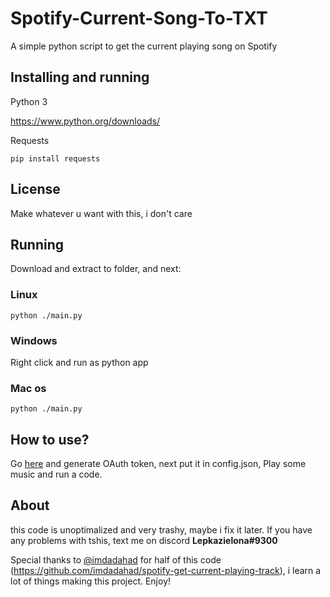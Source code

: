 # Spotify-Current-Song-To-TXT 

A simple python script to get the current playing song on Spotify

## Installing and running

Python 3

https://www.python.org/downloads/

Requests
```
pip install requests
```

## License
Make whatever u want with this, i don't care

## Running

Download and extract to folder, and next:
### Linux
```
python ./main.py
```
### Windows
Right click and run as python app

### Mac os
```
python ./main.py
```

## How to use?
Go [here](https://developer.spotify.com/console/get-users-currently-playing-track/) and generate OAuth token, next put it in config.json, Play some music and run a code.

## About
this code is unoptimalized and very trashy, maybe i fix it later. If you have any problems with tshis, text me on discord **Lepkazielona#9300** 

Special thanks to [@imdadahad](https://github.com/imdadahad/) for half of this code (https://github.com/imdadahad/spotify-get-current-playing-track), i learn a lot of things making this project.
Enjoy!
